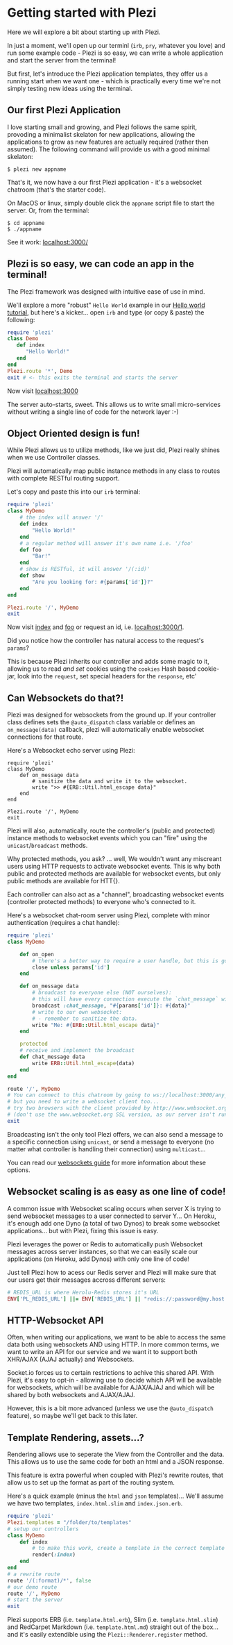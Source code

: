 <!--<PageMap>
    <DataObject type="document">
        <Attribute name="title">Getting started with Plezi</Attribute>
        <Attribute name="author">Bo (Myst)</Attribute>
        <Attribute name="description">
            In this tutorial we explore how to quickly write web applications with full support for Websocket, RESTful routes and CRUD operations using the Plezi Ruby framework.
        </Attribute>
    </DataObject>
    <DataObject type="thumbnail">
        <Attribute name="src" value="http://localhost:3000/images/logo_thick_dark.png" />
        <Attribute name="width" value="656" />
        <Attribute name="height" value="256" />
    </DataObject>
</PageMap>-->
# Getting started with Plezi

Here we will explore a bit about starting up with Plezi.

In just a moment, we'll open up our terminl (`irb`, `pry`, whatever you love) and run some example code - Plezi is so easy, we can write a whole application and start the server from the terminal!

But first, let's introduce the Plezi application templates, they offer us a running start when we want one - which is practically every time we're not simply testing new ideas using the terminal.

## Our first Plezi Application

I love starting small and growing, and Plezi follows the same spirit, provoding a minimalist skelaton for new applications, allowing the applications to grow as new features are actually required (rather then assumed). The following command will provide us with a good minimal skelaton:

    $ plezi new appname

That's it, we now have a our first Plezi application - it's a websocket chatroom (that's the starter code).

On MacOS or linux, simply double click the `appname` script file to start the server. Or, from the terminal:

    $ cd appname
    $ ./appname

See it work: [localhost:3000/](http://localhost:3000/)

## Plezi is so easy, we can code an app in the terminal!

The Plezi framework was designed with intuitive ease of use in mind.

We'll explore a more "robust" `Hello World` example in our [Hello world tutorial](./hello_world), but here's a kicker... open `irb` and type (or copy & paste) the following:

```ruby
require 'plezi'
class Demo
   def index
      "Hello World!"
   end
end
Plezi.route '*', Demo
exit # <- this exits the terminal and starts the server
```
Now visit [localhost:3000](http://localhost:3000/)

The server auto-starts, sweet. This allows us to write small micro-services without writing a single line of code for the network layer :-)

## Object Oriented design is fun!

While Plezi allows us to utilize methods, like we just did, Plezi really shines when we use Controller classes.

Plezi will automatically map public instance methods in any class to routes with complete RESTful routing support.

Let's copy and paste this into our `irb` terminal:

```ruby
require 'plezi'
class MyDemo
    # the index will answer '/'
    def index
        "Hello World!"
    end
    # a regular method will answer it's own name i.e. '/foo'
    def foo
        "Bar!"
    end
    # show is RESTful, it will answer '/(:id)'
    def show
        "Are you looking for: #{params['id']}?"
    end
end

Plezi.route '/', MyDemo
exit
```

Now visit [index](http://localhost:3000/) and [foo](http://localhost:3000/foo) or request an id, i.e. [localhost:3000/1](http://localhost:3000/1).

Did you notice how the controller has natural access to the request's `params`?

This is because Plezi inherits our controller and adds some magic to it, allowing us to read _and set_ cookies using the `cookies` Hash based cookie-jar, look into the `request`, set special headers for the `response`, etc'

## Can Websockets do that?!

Plezi was designed for websockets from the ground up. If your controller class defines sets the `@auto_dispatch` class variable or defines an `on_message(data)` callback, plezi will automatically enable websocket connections for that route.

Here's a Websocket echo server using Plezi:

    require 'plezi'
    class MyDemo
        def on_message data
            # sanitize the data and write it to the websocket.
            write ">> #{ERB::Util.html_escape data}"
        end
    end

    Plezi.route '/', MyDemo
    exit

Plezi will also, automatically, route the controller's (public and protected) instance methods to websocket events which you can "fire" using the `unicast`/`broadcast` methods.

Why protected methods, you ask? ... well, We wouldn't want any miscreant users using HTTP requests to activate websocket events. This is why both public and protected methods are available for websocket events, but only public methods are available for HTT{}.

Each controller can also act as a "channel", broadcasting websocket events (controller protected methods) to everyone who's connected to it.

Here's a websocket chat-room server using Plezi, complete with minor authentication (requires a chat handle):

```ruby
require 'plezi'
class MyDemo

    def on_open
        # there's a better way to require a user handle, but this is good enough for now.
        close unless params['id']
    end

    def on_message data
        # broadcast to everyone else (NOT ourselves):
        # this will have every connection execute the `chat_message` with the following argument(s).
        broadcast :chat_message, "#{params['id']}: #{data}"
        # write to our own websocket:
        # - remember to sanitize the data.
        write "Me: #{ERB::Util.html_escape data}"
    end

    protected
    # receive and implement the broadcast
    def chat_message data
        write ERB::Util.html_escape(data)
    end
end

route '/', MyDemo
# You can connect to this chatroom by going to ws://localhost:3000/any_nickname
# but you need to write a websocket client too...
# try two browsers with the client provided by http://www.websocket.org/echo.html
# (don't use the www.websocket.org SSL version, as our server isn't running SSL)
exit
```

Broadcasting isn't the only tool Plezi offers, we can also send a message to a specific connection using `unicast`, or send a message to everyone (no matter what controller is handling their connection) using `multicast`...

You can read our [websockets guide](./websockets) for more information about these options.

## Websocket scaling is as easy as one line of code!

A common issue with Websocket scaling occurs when server X is trying to send websocket messages to a user connected to server Y... On Heroku, it's enough add one Dyno (a total of two Dynos) to break some websocket applications... but with Plezi, fixing this issue is easy.

Plezi leverages the power or Redis to automatically push Websocket messages across server instances, so that we can easily scale our applications (on Heroku, add Dynos) with only one line of code!

Just tell Plezi how to acess our Redis server and Plezi will make sure that our users get their messages accross different servers:

```ruby
# REDIS_URL is where Herolu-Redis stores it's URL
ENV['PL_REDIS_URL'] ||= ENV['REDIS_URL'] || "redis://:password@my.host:6389/0" # 0 is the DB selector
```

## HTTP-Websocket API

Often, when writing our applications, we want to be able to access the same data both using websockets AND using HTTP. In more common terms, we want to write an API for our service and we want it to support both XHR/AJAX (AJAJ actually) and Websockets.

Socket.io forces us to certain restrictions to achive this shared API. With Plezi, it's easy to opt-in - allowing use to decide which API will be available for websockets, which will be available for AJAX/AJAJ and which will be shared by both websockets and AJAX/AJAJ.

However, this is a bit more advanced (unless we use the `@auto_dispatch` feature), so maybe we'll get back to this later.

## Template Rendering, assets...?

Rendering allows use to seperate the View from the Controller and the data. This allows us to use the same code for both an html and a JSON response.

This feature is extra powerful when coupled with Plezi's rewrite routes, that allow us to set up the format as part of the routing system.

Here's a quick example (minus the `html` and `json` templates)... We'll assume we have two templates, `index.html.slim` and `index.json.erb`.

```ruby
require 'plezi'
Plezi.templates = "/folder/to/templates"
# setup our controllers
class MyDemo
    def index
        # to make this work, create a template in the correct template folder
        render(:index)
    end
end
# a rewrite route
route '/(:format)/*', false
# our demo route
route '/', MyDemo
# start the server
exit
```

Plezi supports ERB (i.e. `template.html.erb`), Slim (i.e. `template.html.slim`) and RedCarpet Markdown (i.e. `template.html.md`) straight out of the box... and it's easily extendible using the `Plezi::Renderer.register` method.
